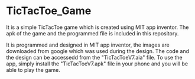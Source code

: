 # TicTacToe_Game
It is a simple TicTacToe game which is created using MIT app inventor. The apk of the game and the programmed file is included in this repository.

It is programmed and designed in MIT app inventor, the images are downloaded from google which was used during the design. The code and  the design can be accessedd from the 
"TicTacToeV7.aia" file.
To use the app, simply install the "TicTacToeV7.apk" file in your phone and you will be able to play the game.
